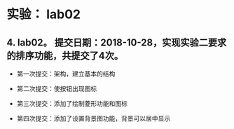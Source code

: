 # 实验： lab02


## 4. lab02。 	提交日期：2018-10-28，实现实验二要求的排序功能，共提交了4次。

* 第一次提交：架构，建立基本的结构

* 第二次提交：使按钮出现图标

* 第三次提交：添加了绘制菱形功能和图标

* 第四次提交：添加了设置背景图功能，背景可以居中显示